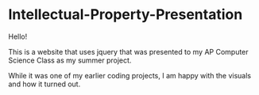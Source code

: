 # Intellectual-Property-Presentation

Hello!

This is a website that uses jquery that was presented to my AP Computer Science Class as my summer project.

While it was one of my earlier coding projects, I am happy with the visuals and how it turned out.
